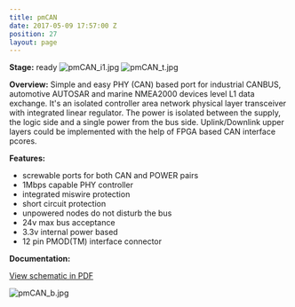 ```yaml
---
title: pmCAN
date: 2017-05-09 17:57:00 Z
position: 27
layout: page
---
```


**Stage:** ready
![pmCAN_i1.jpg](/uploads/pmCAN/pmCAN_i1.jpg)
![pmCAN_t.jpg](/uploads/pmCAN/pmCAN_t.jpg)

**Overview:**
Simple and easy PHY (CAN) based port for industrial CANBUS, automotive AUTOSAR and marine NMEA2000 devices level L1 data exchange. It's an isolated controller area network physical layer transceiver with integrated linear regulator. The power is isolated between the supply, the logic side and a single power from the bus side. Uplink/Downlink upper layers could be implemented with the help of FPGA based CAN interface pcores.

**Features:**
* screwable ports for both CAN and POWER pairs
* 1Mbps capable PHY controller
* integrated miswire protection
* short circuit protection
* unpowered nodes do not disturb the bus
* 24v max bus acceptance
* 3.3v internal power based
* 12 pin PMOD(TM) interface connector

**Documentation:**

[View schematic in PDF](/uploads/pmCAN/SCH_pmCAN.pdf)

![pmCAN_b.jpg](/uploads/pmCAN/pmCAN_b.jpg)